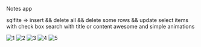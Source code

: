 Notes app

sqlfite => insert && delete all && delete some rows && update
select items with check box
search with title or content
awesome and simple animations

![1](https://user-images.githubusercontent.com/71941881/129562048-3c20a597-99a1-4a40-95f6-7025dcd56c51.png)
![2](https://user-images.githubusercontent.com/71941881/129562057-a27655a7-ae3e-425a-a20f-fac82d40c7de.png)
![3](https://user-images.githubusercontent.com/71941881/129562062-63ba0670-7bbb-4ee3-888a-35016095a514.png)
![4](https://user-images.githubusercontent.com/71941881/129562067-12ceccbb-8527-4537-a123-a21edaf51e64.png)
![5](https://user-images.githubusercontent.com/71941881/129562070-3e597a6c-50b6-40ed-ab34-b9aa2679e24c.png)
